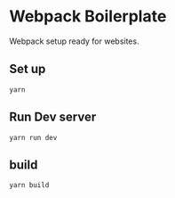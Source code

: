 # Webpack Boilerplate

Webpack setup ready for websites.

## Set up
```
yarn 
```

## Run Dev server

```
yarn run dev
```

## build

```
yarn build
```
